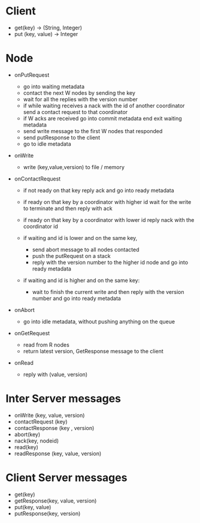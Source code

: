 # Client

- get(key) -> (String, Integer)
- put (key, value) -> Integer

# Node

- onPutRequest
    - go into waiting metadata
    - contact the next W nodes by sending the key
    - wait for all the replies with the version number
    - if while waiting receives a nack with the id of another coordinator send a contact request to that coordinator
    - if W acks are received go into commit metadata end exit waiting metadata
    - send write message to the first W nodes that responded
    - send putResponse to the client
    - go to idle metadata

- onWrite
    - write (key,value,version) to file / memory


- onContactRequest
    - if not ready on that key reply ack and go into ready metadata
    - if ready on that key by a coordinator with higher id wait for the write to terminate and then reply with ack
    - if ready on that key by a coordinator with lower id reply nack with the coordinator id

    - if waiting and id is lower and on the same key,
        - send abort message to all nodes contacted
        - push the putRequest on a stack
        - reply with the version number to the higher id node and go into ready metadata
    - if waiting and id is higher and on the same key:
        - wait to finish the current write and then reply with the version number and go into ready metadata
- onAbort
    - go into idle metadata, without pushing anything on the queue


- onGetRequest
    - read from R nodes
    - return latest version, GetResponse message to the client

- onRead
    - reply with (value, version)


# Inter Server messages
- onWrite (key, value, version)
- contactRequest (key)
- contactResponse (key , version)
- abort(key)
- nack(key, nodeid)
- read(key)
- readResponse (key, value, version)


# Client Server messages
- get(key)
- getResponse(key, value, version)
- put(key, value)
- putResponse(key, version)